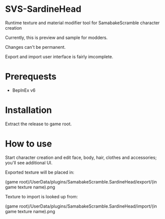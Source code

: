 # SVS-SardineHead
Runtime texture and material modifier tool for SamabakeScramble character creation

Currently, this is preview and sample for modders.

Changes can't be permanent.

Export and import user interface is fairly imcomplete.

# Prerequests

 * BepInEx v6

# Installation

Extract the release to game root.

# How to use

Start character creation and edit face, body, hair, clothes and accessories; you'll see additional UI.

Exported texture will be placed in:

(game root)/UserData/plugins/SamabakeScramble.SardineHead/export/(in game texture name).png

Texture to import is looked up from:

(game root)/UserData/plugins/SamabakeScramble.SardineHead/import/(in game texture name).png